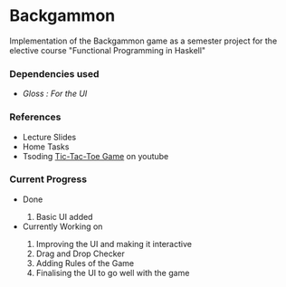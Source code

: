# Backgammon

Implementation of the Backgammon game as a semester project for the elective course "Functional Programming in Haskell"

### Dependencies used
<ul>
<li> <i> Gloss : For the UI </i>
</ul>

### References
<ul>
<li>Lecture Slides</li>
<li>Home Tasks</li>
<li>Tsoding <a href="https://www.youtube.com/watch?v=VxLvaHpAK-U">Tic-Tac-Toe Game</a> on youtube </li>
</ul>

### Current Progress
<ul>
<li>Done</li>
<ol>
    <li>Basic UI added</li>
</ol>

<li>Currently Working on</li>
<ol>
    <li>Improving the UI and making it interactive</li>
    <li>Drag and Drop Checker</li>
    <li>Adding Rules of the Game</li>
    <li>Finalising the UI to go well with the game</li>
</ol>
</ul>